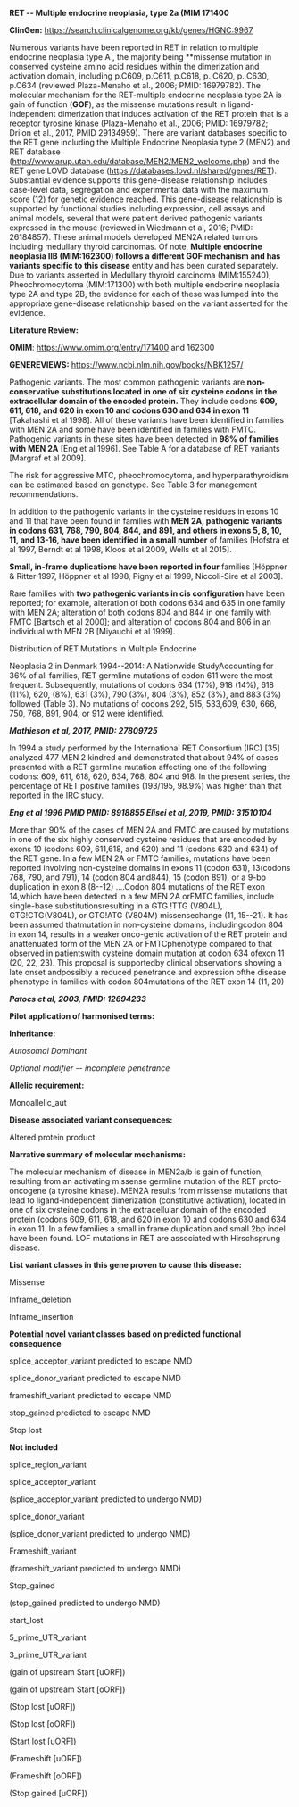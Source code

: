 **RET -- Multiple endocrine neoplasia, type 2a (MIM 171400**

**ClinGen:** https://search.clinicalgenome.org/kb/genes/HGNC:9967

Numerous variants have been reported in RET in relation to multiple
endocrine neoplasia type A , the majority being **missense mutation in
conserved cysteine amino acid residues within the dimerization and
activation domain, including p.C609, p.C611, p.C618, p. C620, p. C630,
p.C634 (reviewed Plaza-Menaho et al., 2006; PMID: 16979782). The
molecular mechanism for the RET-multiple endocrine neoplasia type 2A is
gain of function (**GOF**), as the missense mutations result in
ligand-independent dimerization that induces activation of the RET
protein that is a receptor tyrosine kinase (Plaza-Menaho et al., 2006;
PMID: 16979782; Drilon et al., 2017, PMID 29134959). There are variant
databases specific to the RET gene including the Multiple Endocrine
Neoplasia type 2 (MEN2) and RET database
(http://www.arup.utah.edu/database/MEN2/MEN2_welcome.php) and the RET
gene LOVD database (https://databases.lovd.nl/shared/genes/RET).
Substantial evidence supports this gene-disease relationship includes
case-level data, segregation and experimental data with the maximum
score (12) for genetic evidence reached. This gene-disease relationship
is supported by functional studies including expression, cell assays and
animal models, several that were patient derived pathogenic variants
expressed in the mouse (reviewed in Wiedmann et al, 2016; PMID:
26184857). These animal models developed MEN2A related tumors including
medullary thyroid carcinomas. Of note, **Multiple endocrine neoplasia
IIB (MIM:162300) follows a different GOF mechanism and has variants
specific to this disease** entity and has been curated separately. Due
to variants asserted in Medullary thyroid carcinoma (MIM:155240),
Pheochromocytoma (MIM:171300) with both multiple endocrine neoplasia
type 2A and type 2B, the evidence for each of these was lumped into the
appropriate gene-disease relationship based on the variant asserted for
the evidence.

**Literature Review:**

**OMIM**: https://www.omim.org/entry/171400 and 162300

**GENEREVIEWS:** <https://www.ncbi.nlm.nih.gov/books/NBK1257/>

Pathogenic variants. The most common pathogenic variants are
**non-conservative substitutions located in one of six cysteine codons
in the extracellular domain of the encoded protein.** They include
codons **609, 611, 618, and 620 in exon 10 and codons 630 and 634 in
exon 11** \[Takahashi et al 1998\]. All of these variants have been
identified in families with MEN 2A and some have been identified in
families with FMTC. Pathogenic variants in these sites have been
detected in **98% of families with MEN 2A** \[Eng et al 1996\]. See
Table A for a database of RET variants \[Margraf et al 2009\].

The risk for aggressive MTC, pheochromocytoma, and hyperparathyroidism
can be estimated based on genotype. See Table 3 for management
recommendations.

In addition to the pathogenic variants in the cysteine residues in exons
10 and 11 that have been found in families with **MEN 2A, pathogenic
variants in codons 631, 768, 790, 804, 844, and 891, and others in exons
5, 8, 10, 11, and 13-16, have been identified in a small number** of
families \[Hofstra et al 1997, Berndt et al 1998, Kloos et al 2009,
Wells et al 2015\].

**Small, in-frame duplications have been reported in four** families
\[Höppner & Ritter 1997, Höppner et al 1998, Pigny et al 1999,
Niccoli-Sire et al 2003\].

Rare families with **two pathogenic variants in cis configuration** have
been reported; for example, alteration of both codons 634 and 635 in one
family with MEN 2A; alteration of both codons 804 and 844 in one family
with FMTC \[Bartsch et al 2000\]; and alteration of codons 804 and 806
in an individual with MEN 2B \[Miyauchi et al 1999\].

Distribution of RET Mutations in Multiple Endocrine

Neoplasia 2 in Denmark 1994--2014: A Nationwide StudyAccounting for 36%
of all families, RET germline mutations of codon 611 were the most
frequent. Subsequently, mutations of codons 634 (17%), 918 (14%), 618
(11%), 620, (8%), 631 (3%), 790 (3%), 804 (3%), 852 (3%), and 883 (3%)
followed (Table 3). No mutations of codons 292, 515, 533,609, 630, 666,
750, 768, 891, 904, or 912 were identified.

***Mathieson et al, 2017, PMID: 27809725***

In 1994 a study performed by the International RET Consortium (IRC)
\[35\] analyzed 477 MEN 2 kindred and demonstrated that about 94% of
cases presented with a RET germline mutation affecting one of the
following codons: 609, 611, 618, 620, 634, 768, 804 and 918. In the
present series, the percentage of RET positive families (193/195, 98.9%)
was higher than that reported in the IRC study.

***Eng et al 1996 PMID PMID: 8918855 Elisei et al, 2019,
PMID: 31510104***

More than 90% of the cases of MEN 2A and FMTC are caused by mutations in
one of the six highly conserved cysteine residues that are encoded by
exons 10 (codons 609, 611,618, and 620) and 11 (codons 630 and 634) of
the RET gene. In a few MEN 2A or FMTC families, mutations have been
reported involving non-cysteine domains in exons 11 (codon 631),
13(codons 768, 790, and 791), 14 (codon 804 and844), 15 (codon 891), or
a 9-bp duplication in exon 8 (8--12) ....Codon 804 mutations of the RET
exon 14,which have been detected in a few MEN 2A orFMTC families,
include single-base substitutionsresulting in a GTG !TTG (V804L),
GTG!CTG(V804L), or GTG!ATG (V804M) missensechange (11, 15--21). It has
been assumed thatmutation in non-cysteine domains, includingcodon 804 in
exon 14, results in a weaker onco-genic activation of the RET protein
and anattenuated form of the MEN 2A or FMTCphenotype compared to that
observed in patientswith cysteine domain mutation at codon 634 ofexon 11
(20, 22, 23). This proposal is supportedby clinical observations showing
a late onset andpossibly a reduced penetrance and expression ofthe
disease phenotype in families with codon 804mutations of the RET exon 14
(11, 20)

***Patocs et al, 2003, PMID: 12694233***

**Pilot application of harmonised terms:**

**Inheritance:**

*Autosomal Dominant*

*Optional modifier -- incomplete penetrance*

**Allelic requirement:**

Monoallelic_aut    

**Disease associated variant consequences:**

Altered protein product

**Narrative summary of molecular mechanisms:**

The molecular mechanism of disease in MEN2a/b is gain of function,
resulting from an activating missense germline mutation of the RET
proto-oncogene (a tyrosine kinase). MEN2A results from missense mutations that lead to
ligand-independent dimerization (constitutive activation), located in
one of six cysteine codons in the extracellular domain of the encoded
protein (codons 609, 611, 618, and 620 in exon 10 and codons 630 and 634
in exon 11. In a few families a small in frame duplication and small 2bp
indel have been found. LOF mutations in RET are associated with
Hirschsprung disease.

**List variant classes in this gene proven to cause this disease:**

Missense

Inframe_deletion

Inframe_insertion

**Potential novel variant classes based on predicted functional
consequence**

splice_acceptor_variant predicted to escape NMD

splice_donor_variant predicted to escape NMD

frameshift_variant predicted to escape NMD

stop_gained predicted to escape NMD

Stop lost

**Not included**

splice_region_variant

splice_acceptor_variant

(splice_acceptor_variant predicted to undergo NMD)

splice_donor_variant

(splice_donor_variant predicted to undergo NMD)

Frameshift_variant

(frameshift_variant predicted to undergo NMD)

Stop_gained

(stop_gained predicted to undergo NMD)

start_lost

5_prime_UTR_variant

3_prime_UTR_variant

(gain of upstream Start \[uORF\])

(gain of upstream Start \[oORF\])

(Stop lost \[uORF\])

(Stop lost \[oORF\])

(Start lost \[uORF\])

(Frameshift \[uORF\])

(Frameshift \[oORF\])

(Stop gained \[uORF\])
